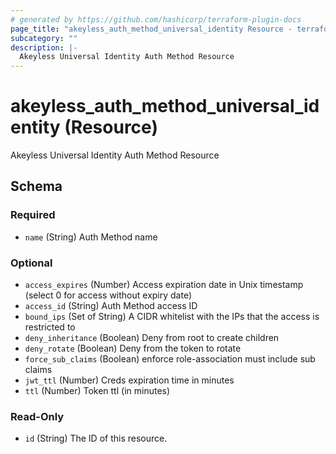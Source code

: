 ```yaml
---
# generated by https://github.com/hashicorp/terraform-plugin-docs
page_title: "akeyless_auth_method_universal_identity Resource - terraform-provider-akeyless"
subcategory: ""
description: |-
  Akeyless Universal Identity Auth Method Resource
---
```


# akeyless_auth_method_universal_identity (Resource)

Akeyless Universal Identity Auth Method Resource



<!-- schema generated by tfplugindocs -->
## Schema

### Required

- `name` (String) Auth Method name

### Optional

- `access_expires` (Number) Access expiration date in Unix timestamp (select 0 for access without expiry date)
- `access_id` (String) Auth Method access ID
- `bound_ips` (Set of String) A CIDR whitelist with the IPs that the access is restricted to
- `deny_inheritance` (Boolean) Deny from root to create children
- `deny_rotate` (Boolean) Deny from the token to rotate
- `force_sub_claims` (Boolean) enforce role-association must include sub claims
- `jwt_ttl` (Number) Creds expiration time in minutes
- `ttl` (Number) Token ttl (in minutes)

### Read-Only

- `id` (String) The ID of this resource.


